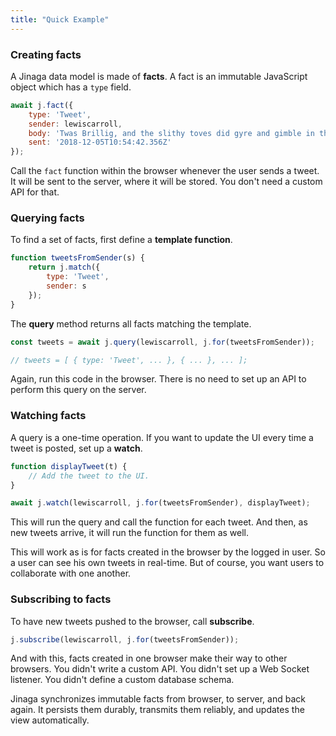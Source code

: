 ```yaml
---
title: "Quick Example"
---
```


### Creating facts

A Jinaga data model is made of **facts**.
A fact is an immutable JavaScript object which has a `type` field.

```JavaScript
await j.fact({
    type: 'Tweet',
    sender: lewiscarroll,
    body: 'Twas Brillig, and the slithy toves did gyre and gimble in the wabe.',
    sent: '2018-12-05T10:54:42.356Z'
});
```

Call the `fact` function within the browser whenever the user sends a tweet.
It will be sent to the server, where it will be stored.
You don't need a custom API for that.

### Querying facts

To find a set of facts, first define a **template function**.

```JavaScript
function tweetsFromSender(s) {
    return j.match({
        type: 'Tweet',
        sender: s
    });
}
```

The **query** method returns all facts matching the template.

```JavaScript
const tweets = await j.query(lewiscarroll, j.for(tweetsFromSender));

// tweets = [ { type: 'Tweet', ... }, { ... }, ... ];
```

Again, run this code in the browser.
There is no need to set up an API to perform this query on the server.

### Watching facts

A query is a one-time operation.
If you want to update the UI every time a tweet is posted, set up a **watch**.

```JavaScript
function displayTweet(t) {
    // Add the tweet to the UI.
}

await j.watch(lewiscarroll, j.for(tweetsFromSender), displayTweet);
```

This will run the query and call the function for each tweet.
And then, as new tweets arrive, it will run the function for them as well.

This will work as is for facts created in the browser by the logged in user.
So a user can see his own tweets in real-time.
But of course, you want users to collaborate with one another.

### Subscribing to facts

To have new tweets pushed to the browser, call **subscribe**.

```JavaScript
j.subscribe(lewiscarroll, j.for(tweetsFromSender));
```

And with this, facts created in one browser make their way to other browsers.
You didn't write a custom API.
You didn't set up a Web Socket listener.
You didn't define a custom database schema.

Jinaga synchronizes immutable facts from browser, to server, and back again.
It persists them durably, transmits them reliably, and updates the view automatically.